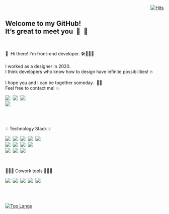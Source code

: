   <div align=end>
	
[![Hits](https://hits.seeyoufarm.com/api/count/incr/badge.svg?url=https%3A%2F%2Fgithub.com%2Fkwons0&count_bg=%23A2A2A2&title_bg=%23333333&icon=github.svg&icon_color=%23DFDFDF&title=hits&edge_flat=true)](https://github.com/kwons0)
	
  </div>
  
<h2> Welcome to my GitHub! <br/>
	It’s great to meet you&nbsp;&nbsp;🙏&nbsp;&nbsp;🌷
</h2>
<br/>

👋&nbsp;&nbsp;Hi there! I'm front-end developer. 🛠👩🏻‍💻
<br/><br/>
I worked as a designer in 2020.<br/>
I think developers who know how to design have infinite possibilities! 🔥
<br/><br/>
I hope you and I can be together someday.&nbsp;&nbsp;🌟✨<br/>
Feel free to contact me! 💥
<br/>
<div>
<a href="mailto:kwonsy11289@gmail.com" target="_blank"><img src="http://img.shields.io/badge/-kwonsy11289@gmail.com-EA4335?style=flat-square&logo=Gmail&logoColor=white"/></a>&nbsp;
<a href="https://open.kakao.com/o/s4to6mEd" target="_blank"><img src="http://img.shields.io/badge/-Kakao-FFCD00?style=flat-square&logo=KakaoTalk&logoColor=333"/></a>&nbsp;
<a href="https://www.instagram.com/kwons0/" target="_blank"><img src="http://img.shields.io/badge/-Kwons0-E4405F?style=flat-square&logo=Instagram&logoColor=white"/></a><br/>
<a href="https://kwons0.github.io/kwons0/"><img src="http://img.shields.io/badge/-You can see my portfolio here!-1a73e8?style=flat-square&logo=Google Chrome&logoColor=white"/></a>
</div>

<br/><br/>

<p>💡 Technology Stack 💡</p>

<div>
<a><img src="http://img.shields.io/badge/-HTML5-E34F26?style=flat-square&logo=HTML5&logoColor=white"/></a>&nbsp;
<a><img src="http://img.shields.io/badge/-CSS3-1572B6?style=flat-square&logo=CSS3&logoColor=white"/></a>&nbsp;
<a><img src="http://img.shields.io/badge/-JavaScript-F7DF1E?style=flat-square&logo=JavaScript&logoColor=333"/></a>&nbsp;
<a><img src="http://img.shields.io/badge/-jQuery-289ff0?style=flat-square&logo=jQuery&logoColor=white"/></a>&nbsp;
<a><img src="http://img.shields.io/badge/-React-61DAFB?style=flat-square&logo=React&logoColor=333"/></a>&nbsp;<br/>
<a><img src="http://img.shields.io/badge/-Sass-CC6699?style=flat-square&logo=Sass&logoColor=white"/></a>&nbsp;
<a><img src="http://img.shields.io/badge/-JSON-494949?style=flat-square&logo=JSON&logoColor=white"/></a>&nbsp;
<a><img src="http://img.shields.io/badge/-Webpack-8DD6F9?style=flat-square&logo=Webpack&logoColor=333"/></a>&nbsp;
<a><img src="http://img.shields.io/badge/-Visual Studio Code-007ACC?style=flat-square&logo=Visual Studio Code&logoColor=white"/>&nbsp;<br/>
<a><img src="http://img.shields.io/badge/-Adobe Photoshop-2179bf?style=flat-square&logo=Adobe Photoshop&logoColor=white"/></a>&nbsp;
<a><img src="http://img.shields.io/badge/-Adobe Illustrator-ff9a00?style=flat-square&logo=Adobe Illustrator&logoColor=white"/></a>&nbsp;
<a><img src="http://img.shields.io/badge/-Adobe Premiere Pro-5959c9?style=flat-square&logo=Adobe Premiere Pro&logoColor=white"/></a>
</a>
</div>

<br/><p>👩🏻‍💻 Cowork tools 🧑🏻‍💻</p>
<div>
<a><img src="http://img.shields.io/badge/-Zeplin-F4B728?style=flat-square&logo=Zerply&logoColor=111"/></a>&nbsp;
<a><img src="http://img.shields.io/badge/-Google Meet-00897B?style=flat-square&logo=Google Meet&logoColor=white"/></a>&nbsp;
<a><img src="http://img.shields.io/badge/-Zoom-2D8CFF?style=flat-square&logo=Zoom&logoColor=white"/></a>&nbsp;
<a><img src="http://img.shields.io/badge/-Slack-4A154B?style=flat-square&logo=Slack&logoColor=white"/></a>&nbsp;
<a><img src="http://img.shields.io/badge/-Trello-0052CC?style=flat-square&logo=Trello&logoColor=white"/></a>
</div>

<br/><br/>

<div>
	
[![Top Langs](https://github-readme-stats.vercel.app/api/top-langs/?username=kwons0&layout=compact&theme=nord&bg_color=393939&hide_border=true&langs_count=8)](https://github.com/anuraghazra/github-readme-stats)
	
</div>
  





<!-- <a><img src="http://img.shields.io/badge/-Vue.js-4FC08D?style=flat-square&logo=Vue.js&logoColor=white"/></a>
<a><img src="http://img.shields.io/badge/-PHP-777BB4?style=flat-square&logo=PHP&logoColor=white"/></a>
<a><img src="http://img.shields.io/badge/-MySQL-4479A1?style=flat-square&logo=MySQL&logoColor=white"/></a>

<a><img src="http://img.shields.io/badge/-Bootstrap-7952B3?style=flat-square&logo=Bootstrap&logoColor=white"/></a>
<a><img src="http://img.shields.io/badge/-TypeScript-3178C6?style=flat-square&logo=TypeScript&logoColor=white"/></a>
<a><img src="http://img.shields.io/badge/-Figma-F24E1E?style=flat-square&logo=Figma&logoColor=white"/></a>
<a><img src="http://img.shields.io/badge/-Angular-DD0031?style=flat-square&logo=Angular&logoColor=white"/></a>
<a><img src="http://img.shields.io/badge/-Node.js-339933?style=flat-square&logo=Node.js&logoColor=white"/></a> -->




<!--
**kwons0/Kwons0** is a ✨ _special_ ✨ repository because its `README.md` (this file) appears on your GitHub profile.

Here are some ideas to get you started:

- 🔭 I’m currently working on ...
- 🌱 I’m currently learning ...
- 👯 I’m looking to collaborate on ...
- 🤔 I’m looking for help with ...
- 💬 Ask me about ...
- 📫 How to reach me: ...
- 😄 Pronouns: ...
- ⚡ Fun fact: ...
-->
